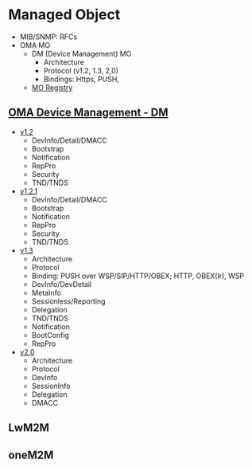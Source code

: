 # Managed Object
- MIB/SNMP: RFCs
- OMA MO
    - DM (Device Management) MO
         - Architecture
         - Protocol (v1.2, 1.3, 2,0)
         - Bindings: Https, PUSH, 
    - [MO Registry](http://www.openmobilealliance.org/wp/OMNA/dm/dm_mo_registry.html)

## [OMA Device Management - DM](http://www.openmobilealliance.org/release/DM/)
- [v1.2](http://www.openmobilealliance.org/release/DM/V1_2-20070209-A/)
    - DevInfo/Detail/DMACC
    - Bootstrap
    - Notification
    - RepPro
    - Security
    - TND/TNDS
- [v1.2.1](http://www.openmobilealliance.org/release/DM/V1_2_1-20080617-A/)
    - DevInfo/Detail/DMACC
    - Bootstrap
    - Notification
    - RepPro
    - Security
    - TND/TNDS
- [v1.3](http://www.openmobilealliance.org/release/DM/V1_3-20160524-A/)
    - Architecture
    - Protocol
    - Binding: PUSH over WSP/SIP/HTTP/OBEX; HTTP, OBEX(Ir), WSP
    - DevInfo/DevDetail
    - MetaInfo
    - Sessionless/Reporting
    - Delegation
    - TND/TNDS
    - Notification
    - BootConfig
    - RepPro
- [v2.0](http://www.openmobilealliance.org/release/DM/V2_0-20160209-A/)
    - Architecture
    - Protocol
    - DevInfo
    - SessionInfo
    - Delegation
    - DMACC

## LwM2M 

## oneM2M
